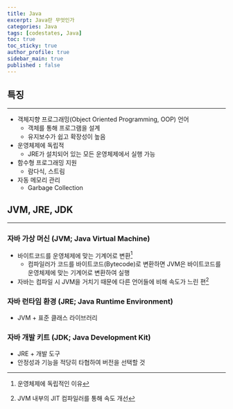 ```yaml
---
title: Java
excerpt: Java란 무엇인가
categories: Java
tags: [codestates, Java]
toc: true
toc_sticky: true
author_profile: true
sidebar_main: true
published : false
---
```


## 특징
<hr>

- 객체지향 프로그래밍(Object Oriented Programming, OOP) 언어      
    - 객체를 통해 프로그램을 설계          
    - 유지보수가 쉽고 확장성이 높음       
- 운영체제에 독립적
    - JRE가 설치되어 있는 모든 운영체제에서 실행 가능
- 함수형 프로그래밍 지원
    - 람다식, 스트림
- 자동 메모리 관리
    - Garbage Collection


## JVM, JRE, JDK
<hr>

### 자바 가상 머신 (JVM; Java Virtual Machine)
- 바이트코드를 운영체제에 맞는 기계어로 변환[^1]  
    [^1]: 운영체제에 독립적인 이유
    - 컴파일러가 코드를 바이트코드(Bytecode)로 변환하면 JVM은 바이트코드를 운영체제에 맞는 기계어로 변환하여 실행
- 자바는 컴파일 시 JVM을 거치기 때문에 다른 언어들에 비해 속도가 느린 편[^2]  
    [^2]: JVM 내부의 JIT 컴파일러를 통해 속도 개선

### 자바 런타임 환경 (JRE; Java Runtime Environment)  
- JVM + 표준 클래스 라이브러리

### 자바 개발 키트 (JDK; Java Development Kit) 
- JRE + 개발 도구    
- 안정성과 기능을 적당히 타협하여 버전을 선택할 것






